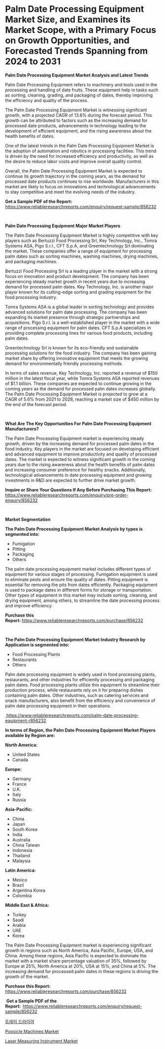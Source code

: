 <p><h1>Palm Date Processing Equipment Market Size, and Examines its Market Scope, with a Primary Focus on Growth Opportunities, and Forecasted Trends Spanning from 2024 to 2031</h1></p><p><strong>Palm Date Processing Equipment Market Analysis and Latest Trends</strong></p>
<p><p>Palm Date Processing Equipment refers to machinery and tools used in the processing and handling of date fruits. These equipment help in tasks such as sorting, cleaning, grading, and packaging of dates, thereby improving the efficiency and quality of the process.</p><p>The Palm Date Processing Equipment Market is witnessing significant growth, with a projected CAGR of 13.8% during the forecast period. This growth can be attributed to factors such as the increasing demand for processed date products, advancements in technology leading to the development of efficient equipment, and the rising awareness about the health benefits of dates.</p><p>One of the latest trends in the Palm Date Processing Equipment Market is the adoption of automation and robotics in processing facilities. This trend is driven by the need for increased efficiency and productivity, as well as the desire to reduce labor costs and improve overall quality control.</p><p>Overall, the Palm Date Processing Equipment Market is expected to continue its growth trajectory in the coming years, as the demand for processed date products continues to rise worldwide. Manufacturers in this market are likely to focus on innovations and technological advancements to stay competitive and meet the evolving needs of the industry.</p></p>
<p><strong>Get a Sample PDF of the Report:&nbsp;</strong> <a href="https://www.reliableresearchreports.com/enquiry/request-sample/856232">https://www.reliableresearchreports.com/enquiry/request-sample/856232</a></p>
<p>&nbsp;</p>
<p><strong>Palm Date Processing Equipment Major Market Players</strong></p>
<p><p>The Palm Date Processing Equipment Market is highly competitive with key players such as Bertuzzi Food Processing Srl, Key Technology, Inc., Tomra Systems ASA, Pigo S.r.l., CFT S.p.A, and Greentechnology Srl dominating the market. These companies offer a range of equipment for processing palm dates such as sorting machines, washing machines, drying machines, and packaging machines.</p><p>Bertuzzi Food Processing Srl is a leading player in the market with a strong focus on innovation and product development. The company has been experiencing steady market growth in recent years due to increasing demand for processed palm dates. Key Technology, Inc. is another major player known for its cutting-edge sorting and grading equipment for the food processing industry.</p><p>Tomra Systems ASA is a global leader in sorting technology and provides advanced solutions for palm date processing. The company has been expanding its market presence through strategic partnerships and acquisitions. Pigo S.r.l. is a well-established player in the market with a wide range of processing equipment for palm dates. CFT S.p.A specializes in providing complete processing lines for various food products, including palm dates.</p><p>Greentechnology Srl is known for its eco-friendly and sustainable processing solutions for the food industry. The company has been gaining market share by offering innovative equipment that meets the growing demand for environmentally friendly processing methods.</p><p>In terms of sales revenue, Key Technology, Inc. reported a revenue of $150 million in the latest fiscal year, while Tomra Systems ASA reported revenues of $1.1 billion. These companies are expected to continue growing in the coming years as the demand for processed palm dates increases globally. The Palm Date Processing Equipment Market is projected to grow at a CAGR of 5.6% from 2021 to 2028, reaching a market size of $450 million by the end of the forecast period.</p></p>
<p>&nbsp;</p>
<p><strong>What Are The Key Opportunities For Palm Date Processing Equipment Manufacturers?</strong></p>
<p><p>The Palm Date Processing Equipment market is experiencing steady growth, driven by the increasing demand for processed palm dates in the food industry. Key players in the market are focused on developing efficient and advanced equipment to improve productivity and quality of processed dates. The market is expected to witness significant growth in the coming years due to the rising awareness about the health benefits of palm dates and increasing consumer preference for healthy snacks. Additionally, technological advancements in date processing equipment and growing investments in R&D are expected to further drive market growth.</p></p>
<p><strong>Inquire or Share Your Questions If Any Before Purchasing This Report:</strong> <a href="https://www.reliableresearchreports.com/enquiry/pre-order-enquiry/856232">https://www.reliableresearchreports.com/enquiry/pre-order-enquiry/856232</a></p>
<p>&nbsp;</p>
<p><strong>Market Segmentation</strong></p>
<p><strong>The Palm Date Processing Equipment Market Analysis by types is segmented into:</strong></p>
<p><ul><li>Fumigation</li><li>Pitting</li><li>Packaging</li><li>Others</li></ul></p>
<p><p>The palm date processing equipment market includes different types of equipment for various stages of processing. Fumigation equipment is used to eliminate pests and ensure the quality of dates. Pitting equipment is essential for removing the pits from dates efficiently. Packaging equipment is used to package dates in different forms for storage or transportation. Other types of equipment in this market may include sorting, cleaning, and drying equipment, among others, to streamline the date processing process and improve efficiency.</p></p>
<p><strong>Purchase this Report:&nbsp;</strong><a href="https://www.reliableresearchreports.com/purchase/856232">https://www.reliableresearchreports.com/purchase/856232</a></p>
<p>&nbsp;</p>
<p><strong>The Palm Date Processing Equipment Market Industry Research by Application is segmented into:</strong></p>
<p><ul><li>Food Processing Plants</li><li>Restaurants</li><li>Others</li></ul></p>
<p><p>Palm date processing equipment is widely used in food processing plants, restaurants, and other industries for efficiently processing and packaging palm dates. Food processing plants utilize this equipment to streamline their production process, while restaurants rely on it for preparing dishes containing palm dates. Other industries, such as catering services and snack manufacturers, also benefit from the efficiency and convenience of palm date processing equipment in their operations.</p></p>
<p><a href="https://www.reliableresearchreports.com/palm-date-processing-equipment-r856232">&nbsp;https://www.reliableresearchreports.com/palm-date-processing-equipment-r856232</a></p>
<p><strong>In terms of Region, the Palm Date Processing Equipment Market Players available by Region are:</strong></p>
<p>
    <p> <strong> North America: </strong>
        <ul>
            <li>United States</li>
            <li>Canada</li>
        </ul>
        </p> 
    <p> <strong> Europe: </strong>
        <ul>
            <li>Germany</li>
            <li>France</li>
            <li>U.K.</li>
            <li>Italy</li>
            <li>Russia</li>
        </ul>
        </p> 
    <p> <strong> Asia-Pacific: </strong>
        <ul>
            <li>China</li>
            <li>Japan</li>
            <li>South Korea</li>
            <li>India</li>
            <li>Australia</li>
            <li>China Taiwan</li>
            <li>Indonesia</li>
            <li>Thailand</li>
            <li>Malaysia</li>
        </ul>
        </p> 
    <p> <strong> Latin America: </strong>
        <ul>
            <li>Mexico</li>
            <li>Brazil</li>
            <li>Argentina Korea</li>
            <li>Colombia</li>
        </ul>
        </p> 
    <p> <strong> Middle East & Africa: </strong>
        <ul>
            <li>Turkey</li>
            <li>Saudi</li>
            <li>Arabia</li>
            <li>UAE</li>
            <li>Korea</li>
        </ul>
    </p>
    </p>
<p><p>The Palm Date Processing Equipment market is experiencing significant growth in regions such as North America, Asia Pacific, Europe, USA, and China. Among these regions, Asia Pacific is expected to dominate the market with a market share percentage valuation of 35%, followed by Europe at 25%, North America at 20%, USA at 15%, and China at 5%. The increasing demand for processed palm dates in these regions is driving the growth of the market.</p></p>
<p><strong>Purchase this Report: </strong><a href="https://www.reliableresearchreports.com/purchase/856232">https://www.reliableresearchreports.com/purchase/856232</a></p>
<p>&nbsp;<strong>Get a Sample PDF of the Report:&nbsp;&nbsp;</strong><a href="https://www.reliableresearchreports.com/enquiry/request-sample/856232">https://www.reliableresearchreports.com/enquiry/request-sample/856232</a></p>
<p><strong></strong></p>
<p><p><a href="https://github.com/LanceOlsotn8978/Market-Research-Report-List-1/blob/main/942976520542.md">트레이 드라이어</a></p><p><a href="https://github.com/redneck06/Market-Research-Report-List-2/blob/main/popsicle-machines-market.md">Popsicle Machines Market</a></p><p><a href="https://github.com/nicoletavirag/Market-Research-Report-List-2/blob/main/laser-measuring-instrument-market.md">Laser Measuring Instrument Market</a></p></p>